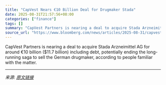 ```yaml
---
title: "CapVest Nears €10 Billion Deal for Drugmaker Stada"
date: 2025-08-31T21:57:56+08:00
categories: ["finance"]
tags: []
summary: "CapVest Partners is nearing a deal to acquire Stada Arzneimittel AG for around €10 billion ($11.7 billion) including debt, potentially ending the long-running saga to sell the German drugmaker, accord"
source_url: "https://www.bloomberg.com/news/articles/2025-08-31/capvest-is-said-to-near-10-billion-deal-for-drugmaker-stada"
---
```


CapVest Partners is nearing a deal to acquire Stada Arzneimittel AG for around €10 billion ($11.7 billion) including debt, potentially ending the long-running saga to sell the German drugmaker, according to people familiar with the matter.

---

*来源: [原文链接](https://www.bloomberg.com/news/articles/2025-08-31/capvest-is-said-to-near-10-billion-deal-for-drugmaker-stada)*
